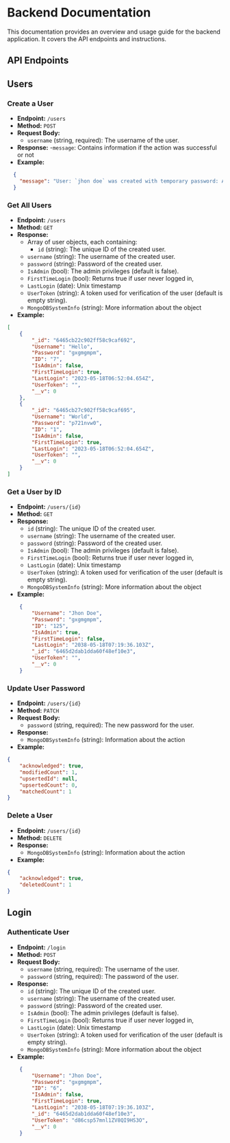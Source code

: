 # Backend Documentation

This documentation provides an overview and usage guide for the backend application. It covers the API endpoints and instructions.

## API Endpoints

## Users

### Create a User

- **Endpoint:** `/users`
- **Method:** `POST`
- **Request Body:**
  - `username` (string, required): The username of the user.
- **Response:** -`message`: Contains information if the action was successful or not
- **Example:**

```Json
  {
    "message": "User: `jhon doe` was created with temporary password: A6VbzvLwHVZFW3c46MiEXo . Please change your password after logging in "
  }
```

### Get All Users

- **Endpoint:** `/users`
- **Method:** `GET`
- **Response:**
  - Array of user objects, each containing:
    - `id` (string): The unique ID of the created user.
  - `username` (string): The username of the created user.
  - `password` (string): Password of the created user.
  - `IsAdmin` (bool): The admin privileges (default is false).
  - `FirstTimeLogin` (bool): Returns true if user never logged in,
  - `LastLogin` (date): Unix timestamp
  - `UserToken` (string): A token used for verification of the user (default is empty string).
  - `MongoDBSystemInfo` (string): More information about the object
- **Example:**

```JSON
[
    {
        "_id": "6465cb22c902ff58c9caf692",
        "Username": "Hello",
        "Password": "gxgmgmpm",
        "ID": "7",
        "IsAdmin": false,
        "FirstTimeLogin": true,
        "LastLogin": "2023-05-18T06:52:04.654Z",
        "UserToken": "",
        "__v": 0
    },
    {
        "_id": "6465cb27c902ff58c9caf695",
        "Username": "World",
        "Password": "p721nvw0",
        "ID": "1",
        "IsAdmin": false,
        "FirstTimeLogin": true,
        "LastLogin": "2023-05-18T06:52:04.654Z",
        "UserToken": "",
        "__v": 0
    }
]
```

### Get a User by ID

- **Endpoint:** `/users/{id}`
- **Method:** `GET`
- **Response:**
  - `id` (string): The unique ID of the created user.
  - `username` (string): The username of the created user.
  - `password` (string): Password of the created user.
  - `IsAdmin` (bool): The admin privileges (default is false).
  - `FirstTimeLogin` (bool): Returns true if user never logged in,
  - `LastLogin` (date): Unix timestamp
  - `UserToken` (string): A token used for verification of the user (default is empty string).
  - `MongoDBSystemInfo` (string): More information about the object
- **Example:**

```Json
    {
        "Username": "Jhon Doe",
        "Password": "gxgmgmpm",
        "ID": "125",
        "IsAdmin": true,
        "FirstTimeLogin": false,
        "LastLogin": "2038-05-18T07:19:36.103Z",
        "_id": "6465d2dab1dda60f48ef10e3",
        "UserToken": "",
        "__v": 0
    }
```

### Update User Password

- **Endpoint:** `/users/{id}`
- **Method:** `PATCH`
- **Request Body:**
  - `password` (string, required): The new password for the user.
- **Response:**
  - `MongoDBSystemInfo` (string): Information about the action
- **Example:**

```JSON
{
    "acknowledged": true,
    "modifiedCount": 1,
    "upsertedId": null,
    "upsertedCount": 0,
    "matchedCount": 1
}
```

### Delete a User

- **Endpoint:** `/users/{id}`
- **Method:** `DELETE`
- **Response:**
  - `MongoDBSystemInfo` (string): Information about the action
- **Example:**

```JSON
{
    "acknowledged": true,
    "deletedCount": 1
}
```

## Login

### Authenticate User

- **Endpoint:** `/login`
- **Method:** `POST`
- **Request Body:**
  - `username` (string, required): The username of the user.
  - `password` (string, required): The password of the user.
- **Response:**
  - `id` (string): The unique ID of the created user.
  - `username` (string): The username of the created user.
  - `password` (string): Password of the created user.
  - `IsAdmin` (bool): The admin privileges (default is false).
  - `FirstTimeLogin` (bool): Returns true if user never logged in,
  - `LastLogin` (date): Unix timestamp
  - `UserToken` (string): A token used for verification of the user (default is empty string).
  - `MongoDBSystemInfo` (string): More information about the object
- **Example:**

```Json
    {
        "Username": "Jhon Doe",
        "Password": "gxgmgmpm",
        "ID": "6",
        "IsAdmin": false,
        "FirstTimeLogin": true,
        "LastLogin": "2038-05-18T07:19:36.103Z",
        "_id": "6465d2dab1dda60f48ef10e3",
        "UserToken": "d86csp57mnl1ZV8QI9HS3O",
        "__v": 0
    }
```

